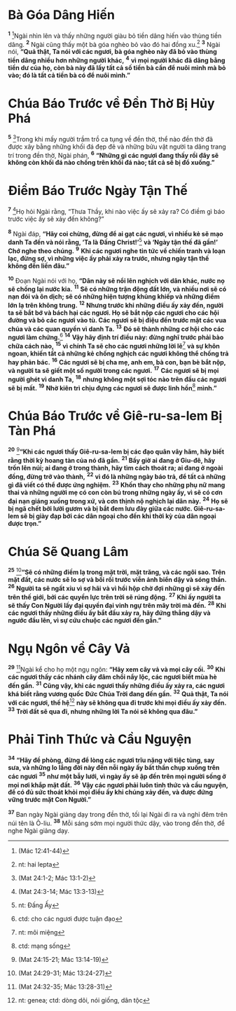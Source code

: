 # Bà Góa Dâng Hiến
<sup><b>1</b></sup> [^1@-6f9915e8-fb05-4620-9300-44848e185bd0]Ngài nhìn lên và thấy những người giàu bỏ tiền dâng hiến vào thùng tiền dâng. <sup><b>2</b></sup> Ngài cũng thấy một bà góa nghèo bỏ vào đó hai đồng xu.[^1-6f9915e8-fb05-4620-9300-44848e185bd0] <sup><b>3</b></sup> Ngài nói, **“Quả thật, Ta nói với các ngươi, bà góa nghèo này đã bỏ vào thùng tiền dâng nhiều hơn những người khác,** <sup><b>4</b></sup> **vì mọi người khác đã dâng bằng tiền dư của họ, còn bà này đã lấy tất cả số tiền bà cần để nuôi mình mà bỏ vào; đó là tất cả tiền bà có để nuôi mình.”**

# Chúa Báo Trước về Đền Thờ Bị Hủy Phá
<sup><b>5</b></sup> [^2@-6f9915e8-fb05-4620-9300-44848e185bd0]Trong khi mấy người trầm trồ ca tụng về đền thờ, thể nào đền thờ đã được xây bằng những khối đá đẹp đẽ và những bửu vật người ta dâng trang trí trong đền thờ, Ngài phán, <sup><b>6</b></sup> **“Những gì các ngươi đang thấy rồi đây sẽ không còn khối đá nào chồng trên khối đá nào; tất cả sẽ bị đổ xuống.”**

# Điềm Báo Trước Ngày Tận Thế
<sup><b>7</b></sup> [^3@-6f9915e8-fb05-4620-9300-44848e185bd0]Họ hỏi Ngài rằng, “Thưa Thầy, khi nào việc ấy sẽ xảy ra? Có điềm gì báo trước việc ấy sẽ xảy đến không?”

<sup><b>8</b></sup> Ngài đáp, **“Hãy coi chừng, đừng để ai gạt các ngươi, vì nhiều kẻ sẽ mạo danh Ta đến và nói rằng, ‘Ta là Đấng Christ!’**[^2-6f9915e8-fb05-4620-9300-44848e185bd0] **và ‘Ngày tận thế đã gần!’ Chớ nghe theo chúng.** <sup><b>9</b></sup> **Khi các ngươi nghe tin tức về chiến tranh và loạn lạc, đừng sợ, vì những việc ấy phải xảy ra trước, nhưng ngày tận thế không đến liền đâu.”**

<sup><b>10</b></sup> Đoạn Ngài nói với họ, **“Dân này sẽ nổi lên nghịch với dân khác, nước nọ sẽ chống lại nước kia.** <sup><b>11</b></sup> **Sẽ có những trận động đất lớn, và nhiều nơi sẽ có nạn đói và ôn dịch; sẽ có những hiện tượng khủng khiếp và những điềm lớn lạ trên không trung.** <sup><b>12</b></sup> **Nhưng trước khi những điều ấy xảy đến, người ta sẽ bắt bớ và bách hại các ngươi. Họ sẽ bắt nộp các ngươi cho các hội đường và bỏ các ngươi vào tù. Các ngươi sẽ bị điệu đến trước mặt các vua chúa và các quan quyền vì danh Ta.** <sup><b>13</b></sup> **Đó sẽ thành những cơ hội cho các ngươi làm chứng.**[^3-6f9915e8-fb05-4620-9300-44848e185bd0] <sup><b>14</b></sup> **Vậy hãy định trí điều này: đừng nghĩ trước phải bào chữa cách nào,** <sup><b>15</b></sup> **vì chính Ta sẽ cho các ngươi những lời lẽ**[^4-6f9915e8-fb05-4620-9300-44848e185bd0] **và sự khôn ngoan, khiến tất cả những kẻ chống nghịch các ngươi không thể chống trả hay phản bác.** <sup><b>16</b></sup> **Các ngươi sẽ bị cha mẹ, anh em, bà con, bạn bè bắt nộp, và người ta sẽ giết một số người trong các ngươi.** <sup><b>17</b></sup> **Các ngươi sẽ bị mọi người ghét vì danh Ta,** <sup><b>18</b></sup> **nhưng không một sợi tóc nào trên đầu các ngươi sẽ bị mất.** <sup><b>19</b></sup> **Nhờ kiên trì chịu đựng các ngươi sẽ được linh hồn**[^5-6f9915e8-fb05-4620-9300-44848e185bd0] **mình.”**

# Chúa Báo Trước về Giê-ru-sa-lem Bị Tàn Phá
<sup><b>20</b></sup> [^4@-6f9915e8-fb05-4620-9300-44848e185bd0]**“Khi các ngươi thấy Giê-ru-sa-lem bị các đạo quân vây hãm, hãy biết rằng thời kỳ hoang tàn của nó đã gần.** <sup><b>21</b></sup> **Bấy giờ ai đang ở Giu-đê, hãy trốn lên núi; ai đang ở trong thành, hãy tìm cách thoát ra; ai đang ở ngoài đồng, đừng trở vào thành,** <sup><b>22</b></sup> **vì đó là những ngày báo trả, để tất cả những gì đã viết có thể được ứng nghiệm.** <sup><b>23</b></sup> **Khốn thay cho những phụ nữ mang thai và những người mẹ có con còn bú trong những ngày ấy, vì sẽ có cơn đại nạn giáng xuống trong xứ, và cơn thịnh nộ nghịch lại dân này.** <sup><b>24</b></sup> **Họ sẽ bị ngã chết bởi lưỡi gươm và bị bắt đem lưu đày giữa các nước. Giê-ru-sa-lem sẽ bị giày đạp bởi các dân ngoại cho đến khi thời kỳ của dân ngoại được trọn.”**

# Chúa Sẽ Quang Lâm
<sup><b>25</b></sup> [^5@-6f9915e8-fb05-4620-9300-44848e185bd0]**“Sẽ có những điềm lạ trong mặt trời, mặt trăng, và các ngôi sao. Trên mặt đất, các nước sẽ lo sợ và bối rối trước viễn ảnh biển dậy và sóng thần.** <sup><b>26</b></sup> **Người ta sẽ ngất xỉu vì sợ hãi và vì hồi hộp chờ đợi những gì sẽ xảy đến trên thế giới, bởi các quyền lực trên trời sẽ rúng động.** <sup><b>27</b></sup> **Khi ấy người ta sẽ thấy Con Người lấy đại quyền đại vinh ngự trên mây trời mà đến.** <sup><b>28</b></sup> **Khi các ngươi thấy những điều ấy bắt đầu xảy ra, hãy đứng thẳng dậy và ngước đầu lên, vì sự cứu chuộc các ngươi đến gần.”**

# Ngụ Ngôn về Cây Vả
<sup><b>29</b></sup> [^6@-6f9915e8-fb05-4620-9300-44848e185bd0]Ngài kể cho họ một ngụ ngôn: **“Hãy xem cây vả và mọi cây cối.** <sup><b>30</b></sup> **Khi các ngươi thấy các nhánh cây đâm chồi nẩy lộc, các ngươi biết mùa hè đến gần.** <sup><b>31</b></sup> **Cũng vậy, khi các ngươi thấy những điều ấy xảy ra, các ngươi khá biết rằng vương quốc Đức Chúa Trời đang đến gần.** <sup><b>32</b></sup> **Quả thật, Ta nói với các ngươi, thế hệ**[^6-6f9915e8-fb05-4620-9300-44848e185bd0] **này sẽ không qua đi trước khi mọi điều ấy xảy đến.** <sup><b>33</b></sup> **Trời đất sẽ qua đi, nhưng những lời Ta nói sẽ không qua đâu.”**

# Phải Tỉnh Thức và Cầu Nguyện
<sup><b>34</b></sup> **“Hãy đề phòng, đừng để lòng các ngươi trĩu nặng với tiệc tùng, say sưa, và những lo lắng đời này đến nỗi ngày ấy bất thần chụp xuống trên các ngươi** <sup><b>35</b></sup> **như một bẫy lưới, vì ngày ấy sẽ ập đến trên mọi người sống ở mọi nơi khắp mặt đất.** <sup><b>36</b></sup> **Vậy các ngươi phải luôn tỉnh thức và cầu nguyện, để có đủ sức thoát khỏi mọi điều ấy khi chúng xảy đến, và được đứng vững trước mặt Con Người.”**

<sup><b>37</b></sup> Ban ngày Ngài giảng dạy trong đền thờ, tối lại Ngài đi ra và nghỉ đêm trên núi tên là Ô-liu. <sup><b>38</b></sup> Mỗi sáng sớm mọi người thức dậy, vào trong đền thờ, để nghe Ngài giảng dạy.

[^1-6f9915e8-fb05-4620-9300-44848e185bd0]: nt: hai lepta
[^2-6f9915e8-fb05-4620-9300-44848e185bd0]: nt: Đấng Ấy
[^3-6f9915e8-fb05-4620-9300-44848e185bd0]: ctd: cho các ngươi được tuận đạo
[^4-6f9915e8-fb05-4620-9300-44848e185bd0]: nt: môi miệng
[^5-6f9915e8-fb05-4620-9300-44848e185bd0]: ctd: mạng sống
[^6-6f9915e8-fb05-4620-9300-44848e185bd0]: nt: genea; ctd: dòng dõi, nói giống, dân tộc
[^1@-6f9915e8-fb05-4620-9300-44848e185bd0]: (Mác 12:41-44)
[^2@-6f9915e8-fb05-4620-9300-44848e185bd0]: (Mat 24:1-2; Mác 13:1-2)
[^3@-6f9915e8-fb05-4620-9300-44848e185bd0]: (Mat 24:3-14; Mác 13:3-13)
[^4@-6f9915e8-fb05-4620-9300-44848e185bd0]: (Mat 24:15-21; Mác 13:14-19)
[^5@-6f9915e8-fb05-4620-9300-44848e185bd0]: (Mat 24:29-31; Mác 13:24-27)
[^6@-6f9915e8-fb05-4620-9300-44848e185bd0]: (Mat 24:32-35; Mác 13:28-31)